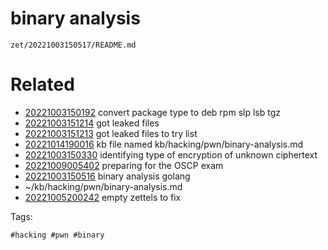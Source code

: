 # binary analysis

` zet/20221003150517/README.md `

# Related

- [20221003150192](/zet/20221003150192/README.md) convert package type to deb rpm slp lsb tgz
- [20221003151214](/zet/20221003151214/README.md) got leaked files
- [20221003151213](/zet/20221003151213/README.md) got leaked files to try list
- [20221014190016](/zet/20221014190016/README.md) kb file named kb/hacking/pwn/binary-analysis.md
- [20221003150330](/zet/20221003150330/README.md) identifying type of encryption of unknown ciphertext
- [20221009005402](/zet/20221009005402/README.md) preparing for the OSCP exam
- [20221003150516](/zet/20221003150516/README.md) binary analysis golang
- ~/kb/hacking/pwn/binary-analysis.md
- [20221005200242](/zet/20221005200242/README.md) empty zettels to fix

Tags:

    #hacking #pwn #binary 
